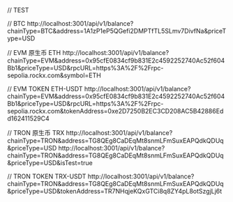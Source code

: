 // TEST

// BTC
http://localhost:3001/api/v1/balance?chainType=BTC&address=1A1zP1eP5QGefi2DMPTfTL5SLmv7DivfNa&priceType=USD

// EVM 原生币 ETH
http://localhost:3001/api/v1/balance?chainType=EVM&address=0x95cfE0834cf9b831E2c4592252740Ac52f604Bb1&priceType=USD&rpcURL=https%3A%2F%2Frpc-sepolia.rockx.com&symbol=ETH

// EVM TOKEN ETH-USDT
http://localhost:3001/api/v1/balance?chainType=EVM&address=0x95cfE0834cf9b831E2c4592252740Ac52f604Bb1&priceType=USD&rpcURL=https%3A%2F%2Frpc-sepolia.rockx.com&tokenAddress=0xe2D7250B2EC3CD208AC5B42886Edd162411529C4


// TRON 原生币 TRX
http://localhost:3001/api/v1/balance?chainType=TRON&address=TG8QEg8CaDEqMt8snmLFmSuxEAPQdkQDUq&priceType=USD
http://localhost:3001/api/v1/balance?chainType=TRON&address=TG8QEg8CaDEqMt8snmLFmSuxEAPQdkQDUq&priceType=USD&isTest=true

// TRON TOKEN TRX-USDT
http://localhost:3001/api/v1/balance?chainType=TRON&address=TG8QEg8CaDEqMt8snmLFmSuxEAPQdkQDUq&priceType=USD&tokenAddress=TR7NHqjeKQxGTCi8q8ZY4pL8otSzgjLj6t
